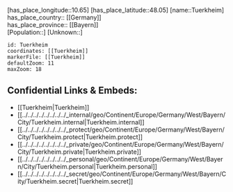 ﻿---
location: [48.05,10.65] 
mapzoom: [7,12] 
mapmarker: city 
type: City
tags:
- geo/City


SpocWebEntityId: 35079
isDeleted: false
confidential: public

---
[has_place_longitude::10.65] 
[has_place_latitude::48.05] 
[name::Tuerkheim] 
has_place_country:: [[Germany]]  
has_place_province:: [[Bayern]]  
[Population::] 
[Unknown::] 


```leaflet
id: Tuerkheim
coordinates: [[Tuerkheim]] 
markerFile: [[Tuerkheim]] 
defaultZoom: 11 
maxZoom: 18
```


## Confidential Links & Embeds: 
- [[Tuerkheim|Tuerkheim]]  
- [[../../../../../../../../_internal/geo/Continent/Europe/Germany/West/Bayern/City/Tuerkheim.internal|Tuerkheim.internal]] 
- [[../../../../../../../../_protect/geo/Continent/Europe/Germany/West/Bayern/City/Tuerkheim.protect|Tuerkheim.protect]] 
- [[../../../../../../../../_private/geo/Continent/Europe/Germany/West/Bayern/City/Tuerkheim.private|Tuerkheim.private]] 
- [[../../../../../../../../_personal/geo/Continent/Europe/Germany/West/Bayern/City/Tuerkheim.personal|Tuerkheim.personal]] 
- [[../../../../../../../../_secret/geo/Continent/Europe/Germany/West/Bayern/City/Tuerkheim.secret|Tuerkheim.secret]] 
